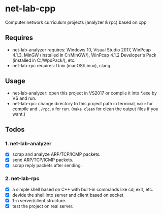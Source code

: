 # net-lab-cpp
Computer network curriculum projects (analyzer &amp; rpc) based on cpp

## Requires
* net-lab-analyzer requires: Windows 10, Visual Studio 2017, WinPcap 4.1.3, MinGW (installed in C:/MinGW/), WinPcap 4.1.2 Developer's Pack (installed in C:/WpdPack/), etc.
* net-lab-rpc requires: Unix (macOS/Linux), clang.

## Usage
* net-lab-analyzer: open this project in VS2017 or complie it into *.exe by VS and run.
* net-lab-rpc: change directory to this project path in terminal, ``make`` for compile and ``./rpc.o`` for run. (``make clean`` for clean the output files if you want.)

## Todos
### 1. net-lab-analyzer
- [x] scrap and analyze ARP/TCP/ICMP packets.
- [x] send ARP/TCP/ICMP packets.
- [x] scrap reply packets after sending.

### 2. net-lab-rpc
- [x] a simple shell based on C++ with built-in commands like cd, exit, etc.
- [x] devide the shell into server and client based on socket.
- [x] 1-n server/client structure.
- [x] test the project on real server.